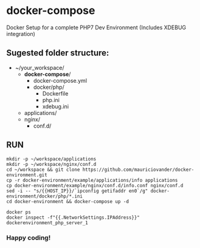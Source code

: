 # docker-compose
Docker Setup for a complete PHP7 Dev Environment (Includes XDEBUG integration)


## Sugested folder structure: 

- ~/your_workspace/
  - **docker-compose**/
    - docker-compose.yml
    - docker/php/
      - Dockerfile
      - php.ini
      - xdebug.ini
  - applications/
  - nginx/
    - conf.d/
  

## RUN

```
mkdir -p ~/workspace/applications
mkdir -p ~/workspace/nginx/conf.d
cd ~/workspace && git clone https://github.com/mauriciovander/docker-environment.git
cp -r docker-environment/example/applications/info applications
cp docker-environment/example/nginx/conf.d/info.conf nginx/conf.d
sed -i -- "s/{{HOST_IP}}/`ipconfig getifaddr en0`/g" docker-environment/docker/php/*.ini
cd docker-environment && docker-compose up -d

docker ps
docker inspect -f"{{.NetworkSettings.IPAddress}}" dockerenvironment_php_server_1
```

### Happy coding!
